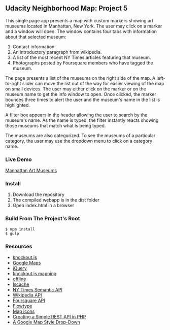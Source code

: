 ## Udacity Neighborhood Map: Project 5

This single page app presents a map with custom markers showing art museums located in Manhattan, New York. The user may click on a marker and a window will open. The window contains four tabs with information about that selected museum:

1. Contact information.
2. An introductory paragraph from wikipedia.
3. A list of the most recent NY Times articles featuring that museum.
4. Photographs posted by Foursquare members who have tagged the museum.

The page presents a list of the museums on the right side of the map. A left-to-right slider can move the list out of the way for easier viewing of the map on small devices. The user may either click on the marker or on the museum name to get the info window to open. Once clicked, the marker bounces three times to alert the user and the museum's name in the list is highlighted.

A filter box appears in the header allowing the user to search by the museum's name. As the name is typed, the filter instantly reacts showing those museums that match what is being typed.

The museums are also categorized. To see the museums of a particular category, the user may use the dropdown menu to click on a category name.

### Live Demo

[Manhattan Art Museums](http://cynthiateeters.com/map/)

### Install

1. Download the repository
2. The compiled webapp is in the dist folder
3. Open index.html in a browser


### Build From The Project's Root
    $ npm install
    $ gulp


### Resources

* [knockout.js](http://knockjs.com)
* [Google Maps](https://developers.google.com/maps/?hl=en)
* [jQuery](https://jquery.com/)
* [knockout.js mapping](https://github.com/SteveSanderson/knockout.mapping/tree/master/build/output)
* [offline](http://github.hubspot.com/offline/)
* [lscache](https://github.com/pamelafox/lscache)
* [NY Times Semantic API](http://developer.nytimes.com/docs/semantic_api)
* [Wikipedia API](https://www.mediawiki.org/wiki/API:Main_page)
* [Foursquare API](https://developer.foursquare.com/)
* [Flowtype](http://simplefocus.com/flowtype/)
* [Map icons](https://mapicons.mapsmarker.com/)
* [Creating a Simple REST API in PHP](https://www.leaseweb.com/labs/2015/10/creating-a-simple-rest-api-in-php/)
* [A Google Map Style Drop-Down](http://brianaccomresearch.blogspot.com/2012/03/google-map-style-drop-down.html)
